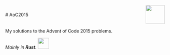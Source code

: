 <div style="witdh:100%;display:flex;justify-content:space-between;align-items:center;">
<p># AoC2015</p>
<img src="https://rustacean.net/assets/rustacean-flat-happy.png" width="60" height="auto">
</div>


My solutions to the Advent of Code 2015 problems.

*Mainly in **Rust**.*
<img src="https://rustacean.net/assets/rustacean-flat-happy.png" width="35" height="auto">